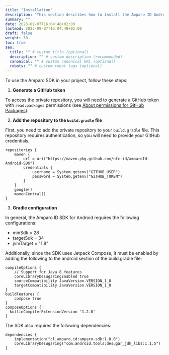 ```yaml
---
title: "Installation"
description: "This section describes how to install the Amparo ID Android SDK in your app."
summary: ""
date: 2023-09-07T16:04:48+02:00
lastmod: 2023-09-07T16:04:48+02:00
draft: false
weight: 30
toc: true
seo:
  title: "" # custom title (optional)
  description: "" # custom description (recommended)
  canonical: "" # custom canonical URL (optional)
  robots: "" # custom robot tags (optional)
---
```


To use the Amparo SDK in your project, follow these steps:

1. __Generate a GitHub token__

To access the private repository, you will need to generate a GitHub token with
`read:packages` permissions (see [About permissions for GitHub Packages](https://docs.github.com/en/packages/learn-github-packages/about-permissions-for-github-packages)).

2. __Add the repository to the `build.gradle` file__

First, you need to add the private repository to your `build.gradle` file.
This repository requires authentication, so you will need to provide your GitHub credentials.

```
repositories {
    maven {
        url = uri("https://maven.pkg.github.com/nfc-id/amparoId-Android-SDK")
        credentials {
            username = System.getenv("GITHUB_USER")
            password = System.getenv("GITHUB_TOKEN")
        }
    }
    google()
    mavenCentral()
}
```

3. __Gradle configuration__

In general, the Amparo ID SDK for Android requires the following configurations:

- minSdk = 28
- targetSdk = 34
- jvmTarget = "1.8"

Additionally, since the SDK uses Jetpack Compose, it must be enabled by adding the following to the android section of the build.gradle file:

```
compileOptions {
    // Support for Java 8 features
    coreLibraryDesugaringEnabled true
    sourceCompatibility JavaVersion.VERSION_1_8
    targetCompatibility JavaVersion.VERSION_1_8
}
buildFeatures {
    compose true
}
composeOptions {
  kotlinCompilerExtensionVersion '1.2.0'
}
```

The SDK also requires the following dependencies:

```
dependencies {
    implementation("cl.amparo.id:amparo-sdk:1.0.0")
    coreLibraryDesugaring("com.android.tools:desugar_jdk_libs:1.1.5")
}
```
